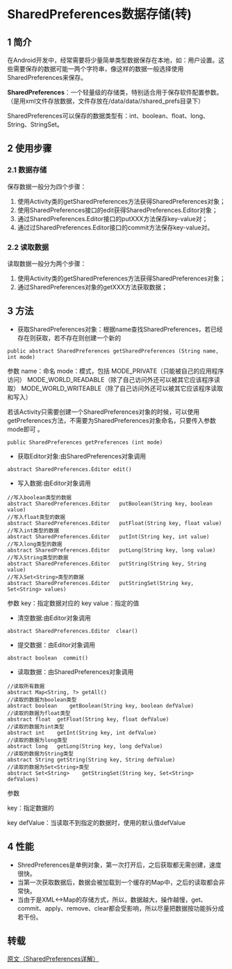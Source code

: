 # SharedPreferences数据存储(转)

## 1 简介

在Android开发中，经常需要将少量简单类型数据保存在本地，如：用户设置。这些需要保存的数据可能一两个字符串，像这样的数据一般选择使用SharedPreferences来保存。 

**SharedPreferences**：一个轻量级的存储类，特别适合用于保存软件配置参数。（是用xml文件存放数据，文件存放在/data/data/<package name>/shared_prefs目录下） 

SharedPreferences可以保存的数据类型有：int、boolean、float、long、String、StringSet。 

## 2 使用步骤

### 2.1 数据存储

保存数据一般分为四个步骤：

1. 使用Activity类的getSharedPreferences方法获得SharedPreferences对象；
2. 使用SharedPreferences接口的edit获得SharedPreferences.Editor对象；
3. 通过SharedPreferences.Editor接口的putXXX方法保存key-value对；
4. 通过过SharedPreferences.Editor接口的commit方法保存key-value对。

 ### 2.2 读取数据

读取数据一般分为两个步骤：

1. 使用Activity类的getSharedPreferences方法获得SharedPreferences对象；
2. 通过SharedPreferences对象的getXXX方法获取数据；

 ## 3 方法

- 获取SharedPreferences对象：根据name查找SharedPreferences，若已经存在则获取，若不存在则创建一个新的

```
public abstract SharedPreferences getSharedPreferences (String name, int mode)
```

参数
name：命名 
mode：模式，包括 
MODE_PRIVATE（只能被自己的应用程序访问） 
MODE_WORLD_READABLE（除了自己访问外还可以被其它应该程序读取） MODE_WORLD_WRITEABLE（除了自己访问外还可以被其它应该程序读取和写入） 

若该Activity只需要创建一个SharedPreferences对象的时候，可以使用getPreferences方法，不需要为SharedPreferences对象命名，只要传入参数mode即可 。

```
public SharedPreferences getPreferences (int mode)
```

- 获取Editor对象:由SharedPreferences对象调用

```
abstract SharedPreferences.Editor edit()
```

- 写入数据:由Editor对象调用

```
//写入boolean类型的数据
abstract SharedPreferences.Editor   putBoolean(String key, boolean value)
//写入float类型的数据
abstract SharedPreferences.Editor   putFloat(String key, float value)
//写入int类型的数据
abstract SharedPreferences.Editor   putInt(String key, int value)
//写入long类型的数据
abstract SharedPreferences.Editor   putLong(String key, long value)
//写入String类型的数据
abstract SharedPreferences.Editor   putString(String key, String value)
//写入Set<String>类型的数据
abstract SharedPreferences.Editor   putStringSet(String key, Set<String> values)
```

参数 key：指定数据对应的
key value：指定的值 

- 清空数据:由Editor对象调用

```
abstract SharedPreferences.Editor  clear()
```

- 提交数据：由Editor对象调用

```
abstract boolean  commit()
```

- 读取数据：由SharedPreferences对象调用

```
//读取所有数据
abstract Map<String, ?> getAll()
//读取的数据为boolean类型
abstract boolean    getBoolean(String key, boolean defValue)
//读取的数据为float类型
abstract float  getFloat(String key, float defValue)
//读取的数据为int类型
abstract int    getInt(String key, int defValue)
//读取的数据为long类型
abstract long   getLong(String key, long defValue)
//读取的数据为String类型
abstract String getString(String key, String defValue)
//读取的数据为Set<String>类型
abstract Set<String>    getStringSet(String key, Set<String> defValues)
```

参数 

key：指定数据的

key defValue：当读取不到指定的数据时，使用的默认值defValue 

## 4 性能

- ShredPreferences是单例对象，第一次打开后，之后获取都无需创建，速度很快。
- 当第一次获取数据后，数据会被加载到一个缓存的Map中，之后的读取都会非常快。
- 当由于是XML<->Map的存储方式，所以，数据越大，操作越慢，get、commit、apply、remove、clear都会受影响，所以尽量把数据按功能拆分成若干份。



## 转载

[原文（SharedPreferences详解）](https://www.jianshu.com/p/59b266c644f3)



 

 